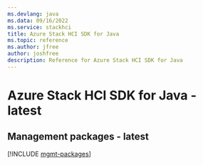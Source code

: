 ```yaml
---
ms.devlang: java
ms.data: 09/16/2022
ms.service: stackhci
title: Azure Stack HCI SDK for Java
ms.topic: reference
ms.author: jfree
author: joshfree
description: Reference for Azure Stack HCI SDK for Java
---
```

# Azure Stack HCI SDK for Java - latest

## Management packages - latest
[!INCLUDE [mgmt-packages](stack-hci-mgmt-index.md)]